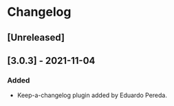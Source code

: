 # Changelog

## [Unreleased]

## [3.0.3] - 2021-11-04

### Added

- Keep-a-changelog plugin added by Eduardo Pereda.